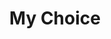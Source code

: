 ---
title: My Choice
weight: 4
logo_image_path: /assets/images/projects/mychoice.png
gallery:
  - title: Acknowledge
    small_image_path: /assets/images/projects/mychoice-sm.jpg
    large_image_path: /assets/images/projects/fall-lg.jpg
videos:
---